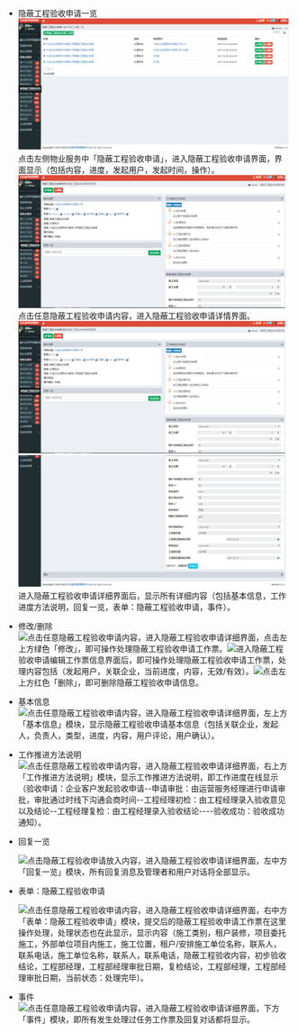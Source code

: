 * 隐蔽工程验收申请一览![](/assets/隐蔽工程验收申请.png)点击左侧物业服务中「隐蔽工程验收申请」，进入隐蔽工程验收申请界面，界面显示（包括内容，进度，发起用户，发起时间，操作）。![](/assets/隐蔽工程验收申请1.png)点击任意隐蔽工程验收申请内容，进入隐蔽工程验收申请详情界面。![](/assets/隐蔽工程验收申请1.png)![](/assets/隐蔽工程验收申请2.png)进入隐蔽工程验收申请详细界面后，显示所有详细内容（包括基本信息，工作进度方法说明，回复一览，表单：隐蔽工程验收申请，事件）。

* 修改/删除  
  ![](blob:https://www.gitbook.com/0cec28a2-43bc-4a3a-a3bc-d6488a9a2f57)点击任意隐蔽工程验收申请内容，进入隐蔽工程验收申请详细界面，点击左上方绿色「修改」，即可操作处理隐蔽工程验收申请工作票。![](blob:https://www.gitbook.com/6c39342a-c9c7-466c-b47c-cd3289193cba)进入隐蔽工程验收申请编辑工作票信息界面后，即可操作处理隐蔽工程验收申请工作票，处理内容包括（发起用户，关联企业，当前进度，内容，无效/有效）。![](blob:https://www.gitbook.com/d5a6751d-ab46-47c1-803d-91d7db83d55f)点击左上方红色「删除」，即可删除隐蔽工程验收申请信息。

* 基本信息  
  ![](blob:https://www.gitbook.com/dc22d32f-dc67-47a1-8730-c36d297f819c)点击任意隐蔽工程验收申请内容，进入隐蔽工程验收申请详细界面，左上方「基本信息」模块，显示隐蔽工程验收申请基本信息（包括关联企业，发起人，负责人，类型，进度，内容，用户评论，用户确认）。

* 工作推进方法说明  
  ![](blob:https://www.gitbook.com/31d2df90-fa17-4779-8916-def16424e5ba)点击任意隐蔽工程验收申请内容，进入隐蔽工程验收申请详细界面，右上方「工作推进方法说明」模块，显示工作推进方法说明，即工作进度在线显示（验收申请：企业客户发起验收申请--申请审批：由运营服务经理进行申请审批，审批通过时线下沟通会商时间--工程经理初检：由工程经理录入验收意见以及结论--工程经理复检：由工程经理录入验收结论----验收成功：验收成功通知）。

* 回复一览

  ![](blob:https://www.gitbook.com/b5fa6809-8854-4492-aed0-a36e318b8a75)点击隐蔽工程验收申请放入内容，进入隐蔽工程验收申请详细界面，左中方「回复一览」模块，所有回复消息及管理者和用户对话将全部显示。

* 表单：隐蔽工程验收申请

  ![](blob:https://www.gitbook.com/8725ca92-1bc5-4611-98bc-d98f62447376)点击任意隐蔽工程验收申请内容，进入隐蔽工程验收申请详细界面，右中方「表单：隐蔽工程验收申请」模块，提交后的隐蔽工程验收申请工作票在这里操作处理，处理状态也在此显示，显示内容（施工类别，租户装修，项目委托施工，外部单位项目内施工，施工位置，租户/安排施工单位名称，联系人，联系电话，施工单位名称，联系人，联系电话，隐蔽工程验收内容，初步验收结论，工程部经理，工程部经理审批日期，复检结论，工程部经理，工程部经理审批日期，当前状态：处理完毕）。

* 事件  
  ![](blob:https://www.gitbook.com/8757460c-2bdd-41db-b59b-e137f8a9027e)点击任意隐蔽工程验收申请内容，进入隐蔽工程验收申请详细界面，下方「事件」模块，即所有发生处理过任务工作票及回复对话都将显示。




